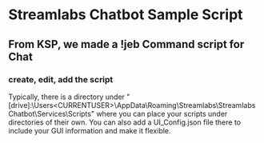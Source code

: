 # Streamlabs Chatbot Sample Script
## From KSP, we made a !jeb Command script for Chat
### create, edit, add the script
Typically, there is a directory under "[drive]:\Users\<CURRENTUSER>\AppData\Roaming\Streamlabs\Streamlabs Chatbot\Services\Scripts\"
where you can place your scripts under directories of their own. You can also add a UI_Config.json file there
to include your GUI information and make it flexible.